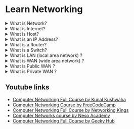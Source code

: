 
# Learn Networking


<details>
<summary>What is Network?</summary>

Two or more hosts connected through cables or wireless to allow data/resource sharing.

</details>

</details>

<details>
<summary>What is Internet?</summary>

Internet is network of networks.

</details>

<details>
<summary>What is Host?</summary>

Any device that has an IP address and can participate in a network is host.
ex : PC,laptop,server,mobile,mainframes etc
</details>

<details>
<summary>What is an IP Address?</summary>

IP address is a unique address to identify a device participating on a network.

</details>

<details>
<summary>What is a Router?</summary>

Router is a networking device which is used to connect two or more networks.

</details>

<details>
<summary>What is a Switch?</summary>

Switch is a device which is used to connect two or more hosts.
</br>
Switch is a unicast device.
</br>
Unmanagable switches : has less features , messaged passed may reach all the hosts in the switch , less expensive , used in homes/small offices for low data priority works.
</br>
Managable switches : has many features (vlan etc) , usesd in companies/organizations , more expensive.

</details>

<details>
<summary>What is LAN (local area network) ?</summary>

Multiple hosts connected with each other (spanning a small buiding/offices) via a switch/router  , that further connects to internet.

</details>

<details>
<summary>What is WAN (wide area network) ?</summary>

multiple LANs connected with each other forms a WAN.
</br>
There are two types of WAN (private and public)
</details>

<details>
<summary>What is Public WAN ?</summary>

Two or more LANs connected with each other via a VPN on a public internet.
</br>
Cheap and less secured

</details>

<details>
<summary>What is Private WAN ?</summary>

Two or more LANs connected with each other via a dedicated leased line provided by ISPs.
</br>
Expensive and more secured

</details>
 
## Youtube links

 - [Computer Networking Full Course by Kunal Kushwaha](https://www.youtube.com/watch?v=IPvYjXCsTg8&t=13984s)
 - [Computer Networking Course by FreeCodeCamp](https://www.youtube.com/watch?v=qiQR5rTSshw)
 - [Computer Networking Full Course by Networking Kings](https://www.youtube.com/watch?v=0uflG0SemyM)
 - [Computer Networks course by Neso Academy](https://www.youtube.com/playlist?list=PLBlnK6fEyqRgMCUAG0XRw78UA8qnv6jEx)
 - [Computer Networking Full Course by Geeky Hub](https://www.youtube.com/watch?v=L3ZzkOTDins)

